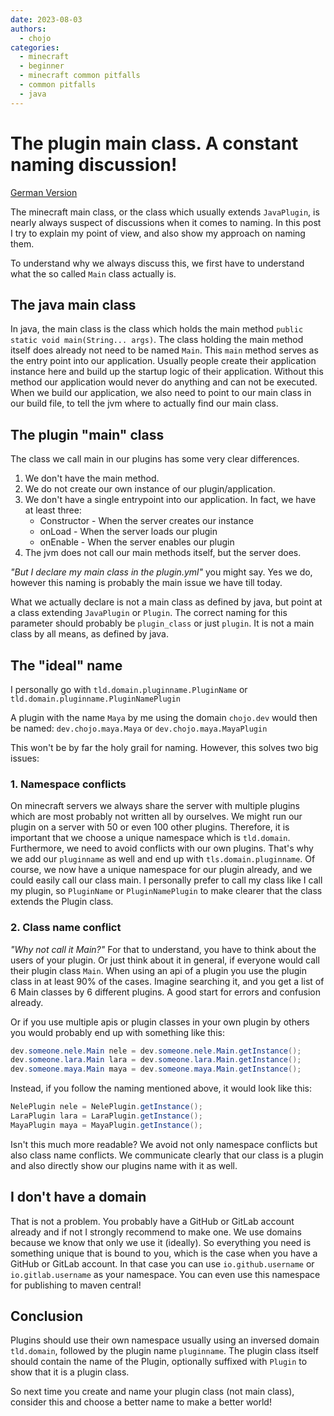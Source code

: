 ```yaml
---
date: 2023-08-03
authors:
  - chojo  
categories:
  - minecraft
  - beginner
  - minecraft common pitfalls
  - common pitfalls
  - java
---
```


# The plugin main class. A constant naming discussion!

[German Version](../posts_de/minecraft_main_class.md)

The minecraft main class, or the class which usually extends `JavaPlugin`, is nearly always suspect of discussions when 
it comes to naming. 
In this post I try to explain my point of view, and also show my approach on naming them.

<!-- more -->

To understand why we always discuss this, we first have to understand what the so called `Main` class actually is.

## The java main class

In java, the main class is the class which holds the main method `public static void main(String... args)`.
The class holding the main method itself does already not need to be named `Main`.
This `main` method serves as the entry point into our application.
Usually people create their application instance here and build up the startup logic of their application.
Without this method our application would never do anything and can not be executed.
When we build our application, we also need to point to our main class in our build file, to tell the jvm where to 
actually find our main class.

## The plugin "main" class

The class we call main in our plugins has some very clear differences.

1. We don't have the main method.
2. We do not create our own instance of our plugin/application.
3. We don't have a single entrypoint into our application. In fact, we have at least three:
    - Constructor - When the server creates our instance
    - onLoad - When the server loads our plugin
    - onEnable - When the server enables our plugin
4. The jvm does not call our main methods itself, but the server does.

_"But I declare my main class in the plugin.yml"_ you might say.
Yes we do, however this naming is probably the main issue we have till today.

What we actually declare is not a main class as defined by java, but point at a class extending `JavaPlugin` or `Plugin`.
The correct naming for this parameter should probably be `plugin_class` or just `plugin`.
It is not a main class by all means, as defined by java.

## The "ideal" name

I personally go with `tld.domain.pluginname.PluginName` or `tld.domain.pluginname.PluginNamePlugin`

A plugin with the name `Maya` by me using the domain `chojo.dev` would then be named: `dev.chojo.maya.Maya` or 
`dev.chojo.maya.MayaPlugin`

This won't be by far the holy grail for naming.
However, this solves two big issues:

### 1. Namespace conflicts

On minecraft servers we always share the server with multiple plugins which are most probably not written all by 
ourselves.
We might run our plugin on a server with 50 or even 100 other plugins.
Therefore, it is important that we choose a unique namespace which is `tld.domain`.
Furthermore, we need to avoid conflicts with our own plugins.
That's why we add our `pluginname` as well and end up with `tls.domain.pluginname`.
Of course, we now have a unique namespace for our plugin already, and we could easily call our class main.
I personally prefer to call my class like I call my plugin, so `PluginName` or `PluginNamePlugin` to make clearer 
that the class extends the Plugin class.

### 2. Class name conflict

_"Why not call it Main?"_ 
For that to understand, you have to think about the users of your plugin.
Or just think about it in general, if everyone would call their plugin class `Main`.
When using an api of a plugin you use the plugin class in at least 90% of the cases.
Imagine searching it, and you get a list of 6 Main classes by 6 different plugins.
A good start for errors and confusion already.

Or if you use multiple apis or plugin classes in your own plugin by others you would probably end up with something 
like this:

```java
dev.someone.nele.Main nele = dev.someone.nele.Main.getInstance();
dev.someone.lara.Main lara = dev.someone.lara.Main.getInstance();
dev.someone.maya.Main maya = dev.someone.maya.Main.getInstance();
```

Instead, if you follow the naming mentioned above, it would look like this:

```java
NelePlugin nele = NelePlugin.getInstance();
LaraPlugin lara = LaraPlugin.getInstance();
MayaPlugin maya = MayaPlugin.getInstance();
```

Isn't this much more readable?
We avoid not only namespace conflicts but also class name conflicts. 
We communicate clearly that our class is a plugin and also directly show our plugins name with it as well.

## I don't have a domain

That is not a problem. You probably have a GitHub or GitLab account already and if not I strongly recommend to make one.
We use domains because we know that only we use it (ideally).
So everything you need is something unique that is bound to you, which is the case when you have a GitHub or GitLab account.
In that case you can use `io.github.username` or `io.gitlab.username` as your namespace.
You can even use this namespace for publishing to maven central!

## Conclusion

Plugins should use their own namespace usually using an inversed domain `tld.domain`, followed by the plugin name 
`pluginname`. 
The plugin class itself should contain the name of the Plugin, optionally suffixed with `Plugin` to show that it is 
a plugin class.

So next time you create and name your plugin class (not main class), consider this and choose a better name to make 
a better world!
